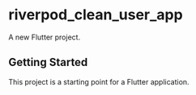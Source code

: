 # riverpod_clean_user_app

A new Flutter project.

## Getting Started

This project is a starting point for a Flutter application.
